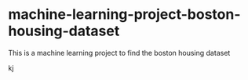 # machine-learning-project-boston-housing-dataset
 This is a machine learning project to find the boston housing dataset 
 
 

kj
